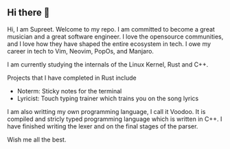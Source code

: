 ## Hi there 👋

<!--
**supreetsingh10/supreetsingh10** is a ✨ _special_ ✨ repository because its `README.md` (this file) appears on your GitHub profile.

Here are some ideas to get you started:

- 🔭 I’m currently working on ...
- 🌱 I’m currently learning ...
- 👯 I’m looking to collaborate on ...
- 🤔 I’m looking for help with ...
- 💬 Ask me about ...
- 📫 How to reach me: ...
- 😄 Pronouns: ...
- ⚡ Fun fact: ...
-->


Hi, I am Supreet. Welcome to my repo. I am committed to become a great musician and a great software engineer.
I love the opensource communities, and I love how they have shaped the entire ecosystem in tech. I owe my career in tech to
Vim, Neovim, PopOs, and Manjaro. 


I am currently studying the internals of the Linux Kernel, Rust and C++. 


Projects that I have completed in Rust include 
- Noterm: Sticky notes for the terminal
- Lyricist: Touch typing trainer which trains you on the song lyrics


I am also writting my own programming language, I call it Voodoo. It is compiled and stricly typed programming language which is written in C++. I have finished writing the lexer and on the final stages of the 
parser.


Wish me all the best. 
